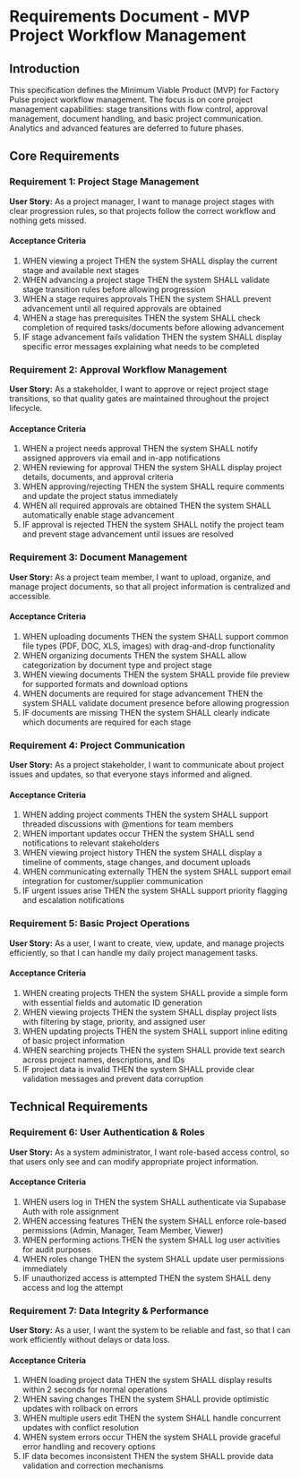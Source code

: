 # Requirements Document - MVP Project Workflow Management

## Introduction

This specification defines the Minimum Viable Product (MVP) for Factory Pulse project workflow management. The focus is on core project management capabilities: stage transitions with flow control, approval management, document handling, and basic project communication. Analytics and advanced features are deferred to future phases.

## Core Requirements

### Requirement 1: Project Stage Management

**User Story:** As a project manager, I want to manage project stages with clear progression rules, so that projects follow the correct workflow and nothing gets missed.

#### Acceptance Criteria

1. WHEN viewing a project THEN the system SHALL display the current stage and available next stages
2. WHEN advancing a project stage THEN the system SHALL validate stage transition rules before allowing progression
3. WHEN a stage requires approvals THEN the system SHALL prevent advancement until all required approvals are obtained
4. WHEN a stage has prerequisites THEN the system SHALL check completion of required tasks/documents before allowing advancement
5. IF stage advancement fails validation THEN the system SHALL display specific error messages explaining what needs to be completed

### Requirement 2: Approval Workflow Management

**User Story:** As a stakeholder, I want to approve or reject project stage transitions, so that quality gates are maintained throughout the project lifecycle.

#### Acceptance Criteria

1. WHEN a project needs approval THEN the system SHALL notify assigned approvers via email and in-app notifications
2. WHEN reviewing for approval THEN the system SHALL display project details, documents, and approval criteria
3. WHEN approving/rejecting THEN the system SHALL require comments and update the project status immediately
4. WHEN all required approvals are obtained THEN the system SHALL automatically enable stage advancement
5. IF approval is rejected THEN the system SHALL notify the project team and prevent stage advancement until issues are resolved

### Requirement 3: Document Management

**User Story:** As a project team member, I want to upload, organize, and manage project documents, so that all project information is centralized and accessible.

#### Acceptance Criteria

1. WHEN uploading documents THEN the system SHALL support common file types (PDF, DOC, XLS, images) with drag-and-drop functionality
2. WHEN organizing documents THEN the system SHALL allow categorization by document type and project stage
3. WHEN viewing documents THEN the system SHALL provide file preview for supported formats and download options
4. WHEN documents are required for stage advancement THEN the system SHALL validate document presence before allowing progression
5. IF documents are missing THEN the system SHALL clearly indicate which documents are required for each stage

### Requirement 4: Project Communication

**User Story:** As a project stakeholder, I want to communicate about project issues and updates, so that everyone stays informed and aligned.

#### Acceptance Criteria

1. WHEN adding project comments THEN the system SHALL support threaded discussions with @mentions for team members
2. WHEN important updates occur THEN the system SHALL send notifications to relevant stakeholders
3. WHEN viewing project history THEN the system SHALL display a timeline of comments, stage changes, and document uploads
4. WHEN communicating externally THEN the system SHALL support email integration for customer/supplier communication
5. IF urgent issues arise THEN the system SHALL support priority flagging and escalation notifications

### Requirement 5: Basic Project Operations

**User Story:** As a user, I want to create, view, update, and manage projects efficiently, so that I can handle my daily project management tasks.

#### Acceptance Criteria

1. WHEN creating projects THEN the system SHALL provide a simple form with essential fields and automatic ID generation
2. WHEN viewing projects THEN the system SHALL display project lists with filtering by stage, priority, and assigned user
3. WHEN updating projects THEN the system SHALL support inline editing of basic project information
4. WHEN searching projects THEN the system SHALL provide text search across project names, descriptions, and IDs
5. IF project data is invalid THEN the system SHALL provide clear validation messages and prevent data corruption

## Technical Requirements

### Requirement 6: User Authentication & Roles

**User Story:** As a system administrator, I want role-based access control, so that users only see and can modify appropriate project information.

#### Acceptance Criteria

1. WHEN users log in THEN the system SHALL authenticate via Supabase Auth with role assignment
2. WHEN accessing features THEN the system SHALL enforce role-based permissions (Admin, Manager, Team Member, Viewer)
3. WHEN performing actions THEN the system SHALL log user activities for audit purposes
4. WHEN roles change THEN the system SHALL update user permissions immediately
5. IF unauthorized access is attempted THEN the system SHALL deny access and log the attempt

### Requirement 7: Data Integrity & Performance

**User Story:** As a user, I want the system to be reliable and fast, so that I can work efficiently without delays or data loss.

#### Acceptance Criteria

1. WHEN loading project data THEN the system SHALL display results within 2 seconds for normal operations
2. WHEN saving changes THEN the system SHALL provide optimistic updates with rollback on errors
3. WHEN multiple users edit THEN the system SHALL handle concurrent updates with conflict resolution
4. WHEN system errors occur THEN the system SHALL provide graceful error handling and recovery options
5. IF data becomes inconsistent THEN the system SHALL provide data validation and correction mechanisms